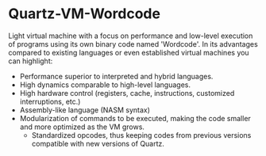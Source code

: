 # Quartz-VM-Wordcode

Light virtual machine with a focus on performance and low-level execution of programs using its own binary code named 'Wordcode'.
In its advantages compared to existing languages or even established virtual machines you can highlight:
- Performance superior to interpreted and hybrid languages.
- High dynamics comparable to high-level languages.
- High hardware control (registers, cache, instructions, customized interruptions, etc.)
- Assembly-like language (NASM syntax)
- Modularization of commands to be executed, making the code smaller and more optimized as the VM grows.
  - Standardized opcodes, thus keeping codes from previous versions compatible with new versions of Quartz. 